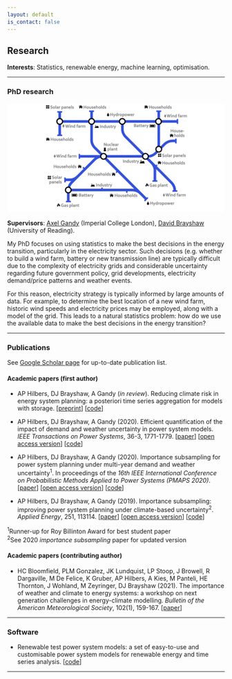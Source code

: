 ```yaml
---
layout: default
is_contact: false
---
```


## Research

**Interests**: Statistics, renewable energy, machine learning, optimisation.

---


### PhD research

<img src="images/tube_psm.png">

**Supervisors**: [Axel Gandy](http://wwwf.imperial.ac.uk/~agandy/) (Imperial College London), [David Brayshaw](https://research.reading.ac.uk/meteorology/people/david-brayshaw/) (University of Reading).

My PhD focuses on using statistics to make the best decisions in the energy transition, particularly in the electricity sector. Such decisions (e.g. whether to build a wind farm, battery or new transmission line) are typically difficult due to the complexity of electricity grids and considerable uncertainty regarding future government policy, grid developments, electricity demand/price patterns and weather events.

For this reason, electricity strategy is typically informed by large amounts of data. For example, to determine the best location of a new wind farm, historic wind speeds and electricity prices may be employed, along with a model of the grid. This leads to a natural statistics problem: how do we use the available data to make the best decisions in the energy transition?


---


### Publications

See [Google Scholar page](https://scholar.google.com/citations?user=SqSbcwQAAAAJ&hl=en&oi=ao) for up-to-date publication list.

#### Academic papers (first author)

* AP Hilbers, DJ Brayshaw, A Gandy (*in review*). Reducing climate risk in energy system planning: a posteriori time series aggregation for models with storage. [[preprint](https://arxiv.org/abs/2210.08351)] [[code](https://github.com/ahilbers/a_posteriori_tsa_storage)]

* AP Hilbers, DJ Brayshaw, A Gandy (2020). Efficient quantification of the impact of demand and weather uncertainty in power system models. *IEEE Transactions on Power Systems*, 36-3, 1771-1779. [[paper](https://doi.org/10.1109/TPWRS.2020.3031187)] [[open access version](https://arxiv.org/abs/1912.10326)] [[code](https://github.com/ahilbers/2020_bootstrap_uncertainty_quantification)]

* AP Hilbers, DJ Brayshaw, A Gandy (2020). Importance subsampling for power system planning under multi-year demand and weather uncertainty<sup>1</sup>. In proceedings of the *16th IEEE International Conference on Probabilistic Methods Applied to Power Systems (PMAPS 2020)*. [[paper](https://doi.org/10.1109/PMAPS47429.2020.9183591)] [[open access version](https://arxiv.org/abs/2008.10300)] [[code](https://github.com/ahilbers/importance_subsampling)]

* AP Hilbers, DJ Brayshaw, A Gandy (2019). Importance subsampling: improving power system planning under climate-based uncertainty<sup>2</sup>. *Applied Energy*, 251, 113114. [[paper](https://doi.org/10.1016/j.apenergy.2019.04.110)] [[open access version](https://arxiv.org/abs/1903.10916)] [[code](https://github.com/ahilbers/importance_subsampling)]

<sup>1</sup>Runner-up for Roy Billinton Award for best student paper<br>
<sup>2</sup>See 2020 *importance subsampling* paper for updated version


#### Academic papers (contributing author)

* HC Bloomfield, PLM Gonzalez, JK Lundquist, LP Stoop, J Browell, R Dargaville, M De Felice, K Gruber, AP Hilbers, A Kies, M Panteli, HE Thornton, J Wohland, M Zeyringer, DJ Brayshaw (2021). The importance of weather and climate to energy systems: a workshop on next generation challenges in energy-climate modelling. *Bulletin of the American Meteorological Society*, 102(1), 159-167. [[paper](https://journals.ametsoc.org/view/journals/bams/102/1/BAMS-D-20-0256.1.xml)]

---

### Software

* Renewable test power system models: a set of easy-to-use and customisable power system models for renewable energy and time series analysis. [[code](https://github.com/ahilbers/renewable_test_PSMs)]

---

